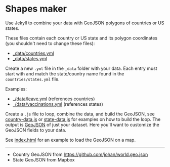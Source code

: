 # Shapes maker

Use Jekyll to combine your data with GeoJSON polygons of countries or US states.

These files contain each country or US state and its polygon coordinates (you shouldn't need to change these files):

* [_data/countries.yml](https://github.com/katydecorah/shapes-maker/blob/gh-pages/_data/countries.yml)
* [_data/states.yml](https://github.com/katydecorah/shapes-maker/blob/gh-pages/_data/states.yml)

Create a new `.yml` file in the `_data` folder with your data. Each entry must start with and match the state/country name found in the `countries/states.yml` file.

Examples:

* [_/data/leave.yml](https://github.com/katydecorah/shapes-maker/blob/gh-pages/_data/leave.yml) (references countries)
* [_/data/vaccinations.yml](https://github.com/katydecorah/shapes-maker/blob/gh-pages/_data/vaccinations.yml) (references states)


Create a `.js` file to loop, combine the data, and build the GeoJSON, see [country-data.js](https://github.com/katydecorah/shapes-maker/blob/gh-pages/country-data.js) or [state-data.js](https://github.com/katydecorah/shapes-maker/blob/gh-pages/state-data.js) for examples on how to build the loop. The output is [GeoJSON](http://katydecorah.com/shapes-maker/country-data.js) of just your dataset. Here you'll want to customize the GeoJSON fields to your data.

See [index.html](https://github.com/katydecorah/shapes-maker/blob/gh-pages/index.html) for an example to load the GeoJSON on a map.

---

* Country GeoJSON from https://github.com/johan/world.geo.json
* State GeoJSON from Mapbox
